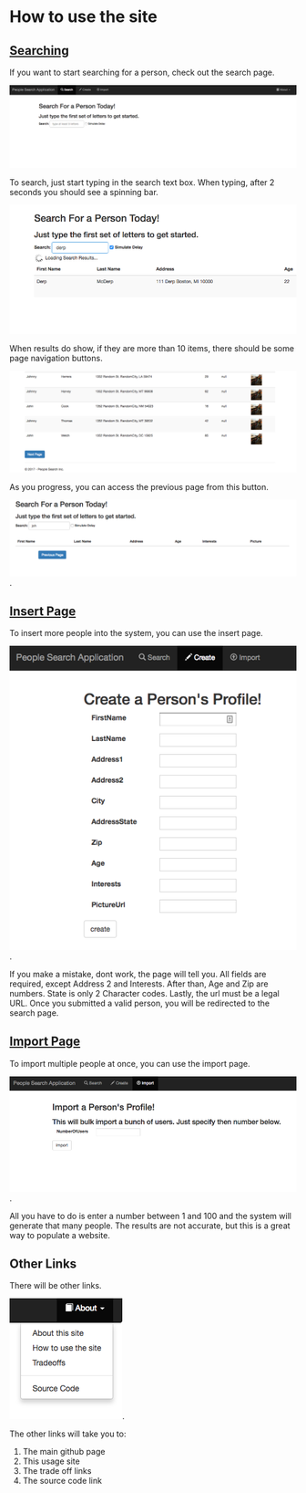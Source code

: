 # How to use the site

## [Searching](http://localhost:8000/people)

If you want to start searching for a person, check out the search page.  

![](https://raw.githubusercontent.com/supermitsuba/PeopleSearch/master/documentation/Usage/1.png)

To search, just start typing in the search text box.  When typing, after 2 seconds you should see a spinning bar.

![](https://raw.githubusercontent.com/supermitsuba/PeopleSearch/master/documentation/Usage/7.png)  

When results do show, if they are more than 10 items, there should be some page navigation buttons.

![](https://raw.githubusercontent.com/supermitsuba/PeopleSearch/master/documentation/Usage/8.png)  

As you progress, you can access the previous page from this button.

![](https://raw.githubusercontent.com/supermitsuba/PeopleSearch/master/documentation/Usage/9.png).

## [Insert Page](http://localhost:8000/insert)

To insert more people into the system, you can use the insert page.

![](https://raw.githubusercontent.com/supermitsuba/PeopleSearch/master/documentation/Usage/2.png).

If you make a mistake, dont work, the page will tell you.  All fields are required, except Address 2 and Interests.  After than, Age and Zip are numbers.  State is only 2 Character codes.  Lastly, the url must be a legal URL.  Once you submitted a valid person, you will be redirected to the search page.

## [Import Page](http://localhost:8000/import)

To import multiple people at once, you can use the import page.

![](https://raw.githubusercontent.com/supermitsuba/PeopleSearch/master/documentation/Usage/3.png).  

All you have to do is enter a number between 1 and 100 and the system will generate that many people.  The results are not accurate, but this is a great way to populate a website.

## Other Links

There will be other links.  

![](https://raw.githubusercontent.com/supermitsuba/PeopleSearch/master/documentation/Usage/4.png).

The other links will take you to:

1. The main github page
2. This usage site
3. The trade off links
4. The source code link